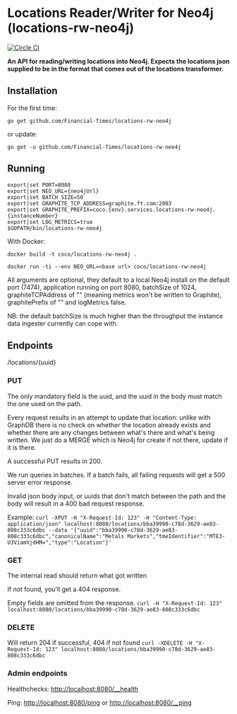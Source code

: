 # Locations Reader/Writer for Neo4j (locations-rw-neo4j)
[![Circle CI](https://circleci.com/gh/Financial-Times/locations-rw-neo4j/tree/master.png?style=shield)](https://circleci.com/gh/Financial-Times/locations-rw-neo4j/tree/master)

__An API for reading/writing locations into Neo4j. Expects the locations json supplied to be in the format that comes out of the locations transformer.__

## Installation

For the first time:

`go get github.com/Financial-Times/locations-rw-neo4j`

or update:

`go get -u github.com/Financial-Times/locations-rw-neo4j`

## Running

```
export|set PORT=8080
export|set NEO_URL={neo4jUrl}
export|set BATCH_SIZE=50
export|set GRAPHITE_TCP_ADDRESS=graphite.ft.com:2003
export|set GRAPHITE_PREFIX=coco.{env}.services.locations-rw-neo4j.{instanceNumber}
export|set LOG_METRICS=true
$GOPATH/bin/locations-rw-neo4j
```

With Docker:

`docker build -t coco/locations-rw-neo4j .`

`docker run -ti --env NEO_URL=<base url> coco/locations-rw-neo4j`


All arguments are optional, they default to a local Neo4j install on the default port (7474), application running on port 8080, batchSize of 1024, graphiteTCPAddress of "" (meaning metrics won't be written to Graphite), graphitePrefix of "" and logMetrics false.

NB: the default batchSize is much higher than the throughput the instance data ingester currently can cope with.

## Endpoints
/locations/{uuid}
### PUT
The only mandatory field is the uuid, and the uuid in the body must match the one used on the path.

Every request results in an attempt to update that location: unlike with GraphDB there is no check on whether the location already exists and whether there are any changes between what's there and what's being written. We just do a MERGE which is Neo4j for create if not there, update if it is there.

A successful PUT results in 200.

We run queries in batches. If a batch fails, all failing requests will get a 500 server error response.

Invalid json body input, or uuids that don't match between the path and the body will result in a 400 bad request response.

Example:
`curl -XPUT -H "X-Request-Id: 123" -H "Content-Type: application/json" localhost:8080/locations/bba39990-c78d-3629-ae83-808c333c6dbc --data '{"uuid":"bba39990-c78d-3629-ae83-808c333c6dbc","canonicalName":"Metals Markets","tmeIdentifier":"MTE3-U3ViamVjdHM=","type":"Location"}'`

### GET
The internal read should return what got written

If not found, you'll get a 404 response.

Empty fields are omitted from the response.
`curl -H "X-Request-Id: 123" localhost:8080/locations/bba39990-c78d-3629-ae83-808c333c6dbc`

### DELETE
Will return 204 if successful, 404 if not found
`curl -XDELETE -H "X-Request-Id: 123" localhost:8080/locations/bba39990-c78d-3629-ae83-808c333c6dbc`

### Admin endpoints
Healthchecks: [http://localhost:8080/__health](http://localhost:8080/__health)

Ping: [http://localhost:8080/ping](http://localhost:8080/ping) or [http://localhost:8080/__ping](http://localhost:8080/__ping)
